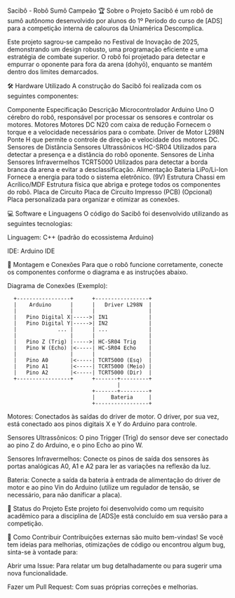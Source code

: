 Sacibô - Robô Sumô Campeão
🏆 Sobre o Projeto
Sacibô é um robô de sumô autônomo desenvolvido por alunos do 1º Período do curso de [ADS] para a competição interna de calouros da Uniamérica Descomplica.

Este projeto sagrou-se campeão no Festival de Inovação de 2025, demonstrando um design robusto, uma programação eficiente e uma estratégia de combate superior. O robô foi projetado para detectar e empurrar o oponente para fora da arena (dohyō), enquanto se mantém dentro dos limites demarcados.

🛠️ Hardware Utilizado
A construção do Sacibô foi realizada com os seguintes componentes:

Componente	Especificação	Descrição
Microcontrolador	Arduino Uno	O cérebro do robô, responsável por processar os sensores e controlar os motores.
Motores	Motores DC N20 com caixa de redução	Fornecem o torque e a velocidade necessários para o combate.
Driver de Motor	L298N	Ponte H que permite o controle de direção e velocidade dos motores DC.
Sensores de Distância	Sensores Ultrassônicos HC-SR04	Utilizados para detectar a presença e a distância do robô oponente.
Sensores de Linha	Sensores Infravermelhos TCRT5000	Utilizados para detectar a borda branca da arena e evitar a desclassificação.
Alimentação	Bateria LiPo/Li-Ion	Fornece a energia para todo o sistema eletrônico. (9V)
Estrutura	Chassi em Acrílico/MDF	Estrutura física que abriga e protege todos os componentes do robô.
Placa de Circuito	Placa de Circuito Impresso (PCB)	(Opcional) Placa personalizada para organizar e otimizar as conexões.


💻 Software e Linguagens
O código do Sacibô foi desenvolvido utilizando as seguintes tecnologias:

Linguagem: C++ (padrão do ecossistema Arduino)

IDE: Arduino IDE


🔌 Montagem e Conexões
Para que o robô funcione corretamente, conecte os componentes conforme o diagrama e as instruções abaixo.

Diagrama de Conexões (Exemplo):

      +-----------------+      +-----------------+
      |    Arduino      |      |   Driver L298N  |
      |                 |      |                 |
      |   Pino Digital X|----->| IN1             |
      |   Pino Digital Y|----->| IN2             |
      |             ... |      | ...             |
      |                 |      |                 |
      |   Pino Z (Trig) |----->| HC-SR04 Trig    |
      |   Pino W (Echo) |<-----| HC-SR04 Echo    |
      |                 |      |                 |
      |   Pino A0       |<-----| TCRT5000 (Esq)  |
      |   Pino A1       |<-----| TCRT5000 (Meio) |
      |   Pino A2       |<-----| TCRT5000 (Dir)  |
      +-----------------+      +-------+---------+
                                       |
                               +-------+---------+
                               |     Bateria     |
                               +-----------------+
Motores: Conectados às saídas do driver de motor. O driver, por sua vez, está conectado aos pinos digitais X e Y do Arduino para controle.

Sensores Ultrassônicos: O pino Trigger (Trig) do sensor deve ser conectado ao pino Z do Arduino, e o pino Echo ao pino W.

Sensores Infravermelhos: Conecte os pinos de saída dos sensores às portas analógicas A0, A1 e A2 para ler as variações na reflexão da luz.

Bateria: Conecte a saída da bateria à entrada de alimentação do driver de motor e ao pino Vin do Arduino (utilize um regulador de tensão, se necessário, para não danificar a placa).

🚀 Status do Projeto
Este projeto foi desenvolvido como um requisito acadêmico para a disciplina de [ADS]e está concluído em sua versão para a competição.

🤝 Como Contribuir
Contribuições externas são muito bem-vindas! Se você tem ideias para melhorias, otimizações de código ou encontrou algum bug, sinta-se à vontade para:

Abrir uma Issue: Para relatar um bug detalhadamente ou para sugerir uma nova funcionalidade.

Fazer um Pull Request: Com suas próprias correções e melhorias.

